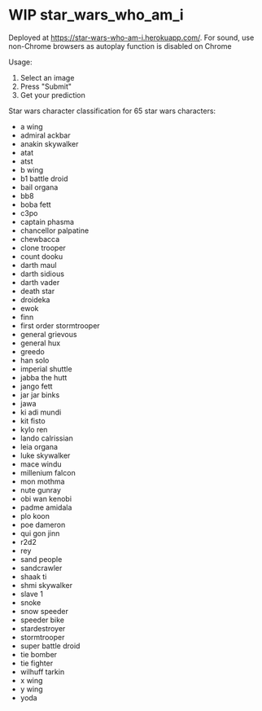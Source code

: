 # WIP star_wars_who_am_i
Deployed at https://star-wars-who-am-i.herokuapp.com/. For sound, use non-Chrome browsers as autoplay function is disabled on Chrome

Usage:
1. Select an image
2. Press "Submit"
3. Get your prediction

Star wars character classification for 65 star wars characters:
- a wing
- admiral ackbar
- anakin skywalker
- atat
- atst
- b wing
- b1 battle droid
- bail organa
- bb8
- boba fett
- c3po
- captain phasma
- chancellor palpatine
- chewbacca
- clone trooper
- count dooku
- darth maul
- darth sidious
- darth vader
- death star
- droideka
- ewok
- finn
- first order stormtrooper
- general grievous
- general hux
- greedo
- han solo
- imperial shuttle
- jabba the hutt
- jango fett
- jar jar binks
- jawa
- ki adi mundi
- kit fisto
- kylo ren
- lando calrissian
- leia organa
- luke skywalker
- mace windu
- millenium falcon
- mon mothma
- nute gunray
- obi wan kenobi
- padme amidala
- plo koon
- poe dameron
- qui gon jinn
- r2d2
- rey
- sand people
- sandcrawler
- shaak ti
- shmi skywalker
- slave 1
- snoke
- snow speeder
- speeder bike
- stardestroyer
- stormtrooper
- super battle droid
- tie bomber
- tie fighter
- wilhuff tarkin
- x wing
- y wing
- yoda